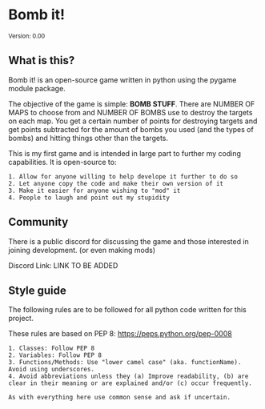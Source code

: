 # Bomb it!
<sub>Version: 0.00</sub>
## What is this?
Bomb it! is an open-source game written in python using the pygame module package.

The objective of the game is simple: **BOMB STUFF**.
There are NUMBER OF MAPS to choose from and NUMBER OF BOMBS use to destroy the targets on each map. You get a certain number of points for destroying targets and get points subtracted for the amount of bombs you used (and the types of bombs) and hitting things other than the targets.

This is my first game and is intended in large part to further my coding capabilities. It is open-source to:

    1. Allow for anyone willing to help develope it further to do so
    2. Let anyone copy the code and make their own version of it
    3. Make it easier for anyone wishing to "mod" it
    4. People to laugh and point out my stupidity


## Community

There is a public discord for discussing the game and those interested in joining development. (or even making mods)

Discord Link: LINK TO BE ADDED


## Style guide
The following rules are to be followed for all python code written for this project.

These rules are based on PEP 8: https://peps.python.org/pep-0008

    1. Classes: Follow PEP 8
    2. Variables: Follow PEP 8
    3. Functions/Methods: Use "lower camel case" (aka. functionName). Avoid using underscores.
    4. Avoid abbreviations unless they (a) Improve readability, (b) are clear in their meaning or are explained and/or (c) occur frequently.

    As with everything here use common sense and ask if uncertain.
